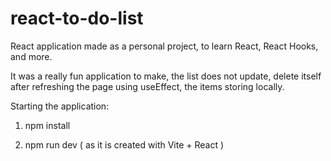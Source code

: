 # react-to-do-list

React application made as a personal project, to learn React, React Hooks, and more.

It was a really fun application to make, the list does not update, delete itself after refreshing the page using useEffect, the items storing locally.

Starting the application: 

1. npm install

2. npm run dev ( as it is created with Vite + React )
